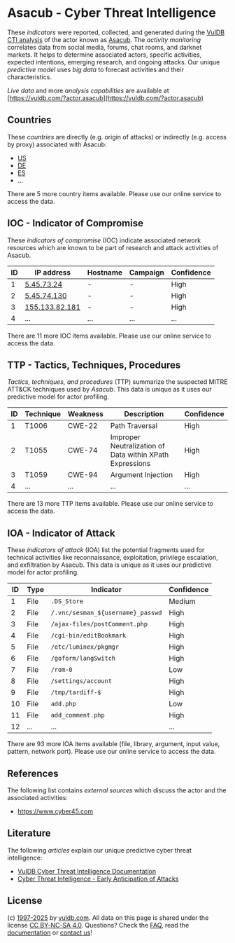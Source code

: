 # Asacub - Cyber Threat Intelligence

These _indicators_ were reported, collected, and generated during the [VulDB CTI analysis](https://vuldb.com/?kb.cti) of the actor known as [Asacub](https://vuldb.com/?actor.asacub). The _activity monitoring_ correlates data from social media, forums, chat rooms, and darknet markets. It helps to determine associated actors, specific activities, expected intentions, emerging research, and ongoing attacks. Our unique _predictive model_ uses _big data_ to forecast activities and their characteristics.

_Live data_ and more _analysis capabilities_ are available at [https://vuldb.com/?actor.asacub](https://vuldb.com/?actor.asacub)

## Countries

These _countries_ are directly (e.g. origin of attacks) or indirectly (e.g. access by proxy) associated with Asacub:

* [US](https://vuldb.com/?country.us)
* [DE](https://vuldb.com/?country.de)
* [ES](https://vuldb.com/?country.es)
* ...

There are 5 more country items available. Please use our online service to access the data.

## IOC - Indicator of Compromise

These _indicators of compromise_ (IOC) indicate associated network resources which are known to be part of research and attack activities of Asacub.

ID | IP address | Hostname | Campaign | Confidence
-- | ---------- | -------- | -------- | ----------
1 | [5.45.73.24](https://vuldb.com/?ip.5.45.73.24) | - | - | High
2 | [5.45.74.130](https://vuldb.com/?ip.5.45.74.130) | - | - | High
3 | [155.133.82.181](https://vuldb.com/?ip.155.133.82.181) | - | - | High
4 | ... | ... | ... | ...

There are 11 more IOC items available. Please use our online service to access the data.

## TTP - Tactics, Techniques, Procedures

_Tactics, techniques, and procedures_ (TTP) summarize the suspected MITRE ATT&CK techniques used by _Asacub_. This data is unique as it uses our predictive model for actor profiling.

ID | Technique | Weakness | Description | Confidence
-- | --------- | -------- | ----------- | ----------
1 | T1006 | CWE-22 | Path Traversal | High
2 | T1055 | CWE-74 | Improper Neutralization of Data within XPath Expressions | High
3 | T1059 | CWE-94 | Argument Injection | High
4 | ... | ... | ... | ...

There are 13 more TTP items available. Please use our online service to access the data.

## IOA - Indicator of Attack

These _indicators of attack_ (IOA) list the potential fragments used for technical activities like reconnaissance, exploitation, privilege escalation, and exfiltration by Asacub. This data is unique as it uses our predictive model for actor profiling.

ID | Type | Indicator | Confidence
-- | ---- | --------- | ----------
1 | File | `.DS_Store` | Medium
2 | File | `/.vnc/sesman_${username}_passwd` | High
3 | File | `/ajax-files/postComment.php` | High
4 | File | `/cgi-bin/editBookmark` | High
5 | File | `/etc/luminex/pkgmgr` | High
6 | File | `/goform/langSwitch` | High
7 | File | `/rom-0` | Low
8 | File | `/settings/account` | High
9 | File | `/tmp/tardiff-$` | High
10 | File | `add.php` | Low
11 | File | `add_comment.php` | High
12 | ... | ... | ...

There are 93 more IOA items available (file, library, argument, input value, pattern, network port). Please use our online service to access the data.

## References

The following list contains _external sources_ which discuss the actor and the associated activities:

* https://www.cyber45.com

## Literature

The following _articles_ explain our unique predictive cyber threat intelligence:

* [VulDB Cyber Threat Intelligence Documentation](https://vuldb.com/?kb.cti)
* [Cyber Threat Intelligence - Early Anticipation of Attacks](https://www.scip.ch/en/?labs.20201022)

## License

(c) [1997-2025](https://vuldb.com/?kb.changelog) by [vuldb.com](https://vuldb.com/?kb.about). All data on this page is shared under the license [CC BY-NC-SA 4.0](https://creativecommons.org/licenses/by-nc-sa/4.0/). Questions? Check the [FAQ](https://vuldb.com/?kb.faq), read the [documentation](https://vuldb.com/?kb) or [contact us](https://vuldb.com/?contact)!
